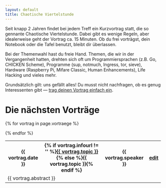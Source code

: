 ```yaml
---
layout: default
title: Chaotische Viertelstunde
---
```


Seit knapp 2 Jahren findet bei jedem Treff ein Kurzvortrag statt, die so
gennante Chaotische Viertelstunde. Dabei gibt es wenige Regeln, aber
idealerweise geht der Vortrag ca. 15 Minuten. Ob du frei vorträgst, dein
Notebook oder die Tafel benutzt, bleibt dir überlassen.

Bei der Themenwahl hast du freie Hand. Themen, die wir in der Vergangenheit
hatten, drehten sich oft um Programmiersprachen (z.B. Go, CHICKEN Scheme),
Programme (sup, notmuch, Ingress, tor, sieve), Hardware (Raspberry Pi, Mifare
Classic, Human Enhancements), Life Hacking und vieles mehr.

Grundsätzlich gilt: uns gefällt alles! Du musst nicht nachfragen, ob es genug
Interessenten gibt — <a href="edit_c14.html">trag deinen Vortrag einfach ein</a>.

# Die nächsten Vorträge

<table>
{% for vortrag in page.vortraege %}
	<tr>
		<th>{{ vortrag.date }}</th>
		<th>{% if vortrag.infourl != '' %}<a href="{{ vortrag.infourl }}">{{ vortrag.topic }}</a>{% else %}{{ vortrag.topic }}{% endif %}</th>
		<th>{{ vortrag.speaker }}</th>
		<th><a href="edit_c14.html?id={{ vortrag.id }}">edit</a></th>
	</tr>
	<tr class="space">
		<td colspan="3">{{ vortrag.abstract }}</td>
	</tr>

{% endfor %}
</table>
